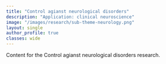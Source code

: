```yaml
---
title: "Control agianst neurological disorders"
description: "Application: clinical neuroscience"
image: "/images/research/sub-theme-neurology.png"
layout: single
author_profile: true
classes: wide
---
```

Content for the Control agianst neurological disorders research.
